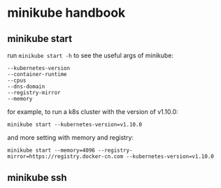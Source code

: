# minikube handbook

## minikube start
run `minikube start -h` to see the useful args of minikube:
```
--kubernetes-version
--container-runtime
--cpus
--dns-domain
--registry-mirror
--memory
```
for example, to run a k8s cluster with the version of v1.10.0:
```
minikube start --kubernetes-version=v1.10.0
```
and more setting with memory and registry:
```
minikube start --memory=4096 --registry-mirror=https://registry.docker-cn.com --kubernetes-version=v1.10.0
```

## minikube ssh
